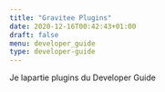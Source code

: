 ```yaml
---
title: "Gravitee Plugins"
date: 2020-12-16T00:42:43+01:00
draft: false
menu: developer_guide
type: developer-guide
---
```


Je lapartie plugins du Developer Guide
